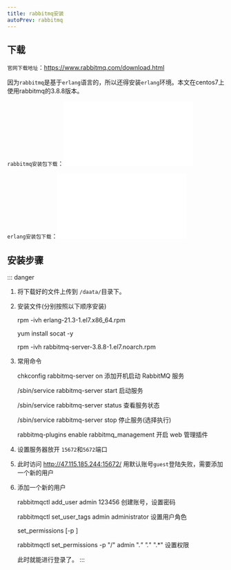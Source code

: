 ```yaml
---
title: rabbitmq安装
autoPrev: rabbitmq
---
```


## 下载

`官网下载地址`：https://www.rabbitmq.com/download.html

因为`rabbitmq`是基于`erlang`语言的，所以还得安装`erlang`环境。本文在centos7上使用rabbitmq的3.8.8版本。

`rabbitmq安装包下载`：![rabbitmq](/assets/file/rabbitmq-server-3.8.8-1.el7.noarch.rpm)

`erlang安装包下载`：![erlang](/assets/file/erlang-21.3-1.el7.x86_64.rpm)

## 安装步骤
::: danger

1. 将下载好的文件上传到 `/daata/`目录下。
2. 安装文件(分别按照以下顺序安装)

   rpm -ivh erlang-21.3-1.el7.x86_64.rpm

   yum install socat -y

   rpm -ivh rabbitmq-server-3.8.8-1.el7.noarch.rpm
3. 常用命令
    
   chkconfig rabbitmq-server on   添加开机启动 RabbitMQ 服务

   /sbin/service rabbitmq-server start   启动服务

   /sbin/service rabbitmq-server status   查看服务状态

   /sbin/service rabbitmq-server stop    停止服务(选择执行) 

   rabbitmq-plugins enable rabbitmq_management     开启 web 管理插件

4. 设置服务器放开 `15672`和`5672`端口
5. 此时访问 http://47.115.185.244:15672/ 用默认账号`guest`登陆失败，需要添加一个新的用户
6. 添加一个新的用户

   rabbitmqctl add_user admin 123456     创建账号，设置密码

   rabbitmqctl set_user_tags admin administrator     设置用户角色

   set_permissions [-p <vhostpath>] <user> <conf> <write> <read>

   rabbitmqctl set_permissions -p "/" admin ".*" ".*" ".*"      设置权限

   此时就能进行登录了。
:::
